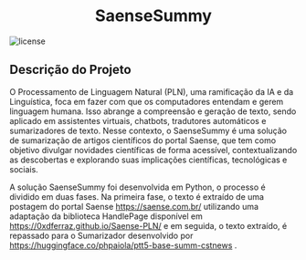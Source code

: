 <h1 align="center"> SaenseSummy</h1>

![license](http://img.shields.io/static/v1?label=license&message=MIT&color=GREEN&style=for-the-badge)

## Descrição do Projeto
 O Processamento de Linguagem Natural (PLN), uma ramificação da IA e da Linguística, foca em fazer com que os computadores entendam e gerem linguagem humana. Isso abrange a compreensão e geração de texto, sendo aplicado em assistentes virtuais, chatbots, tradutores automáticos e sumarizadores de texto. Nesse contexto, o SaenseSummy é uma solução de sumarização de artigos científicos do portal Saense, que tem como objetivo divulgar novidades científicas de forma acessível, contextualizando as descobertas e explorando suas implicações científicas, tecnológicas e sociais.

 A solução SaenseSummy foi desenvolvida em Python, o processo é dividido em duas fases. Na primeira fase, o texto é extraído de uma  postagem do portal Saense https://saense.com.br/  utilizando uma adaptação da biblioteca HandlePage disponível em https://0xdferraz.github.io/Saense-PLN/ e em seguida, o texto extraído, é repassado para o Sumarizador desenvolvido por https://huggingface.co/phpaiola/ptt5-base-summ-cstnews .
